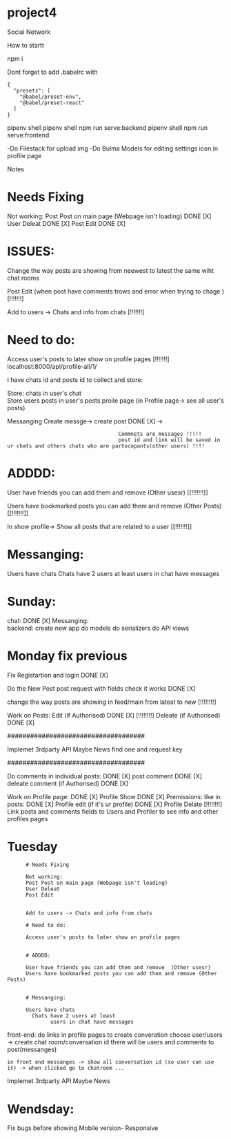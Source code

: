 # project4
Social Network



How to startt 

npm i 

Dont forget to add .babelrc
with 

```
{
  "presets": [
    "@babel/preset-env",
    "@babel/preset-react"
  ]
}

```


pipenv shell 
pipenv shell
npm run serve:backend
pipenv shell
npm run serve:frontend



-Do Filestack for upload img 
-Do Bulma Models for editing settings icon in profile page 

Notes 
# Needs Fixing


Not working: 
Post Post on main page (Webpage isn't loading) DONE [X]
User Deleat DONE [X]
Post Edit DONE [X]



# ISSUES: 

Change the way posts are showing from neewest to latest the same wiht chat rooms 

Post Edit (when post have comments trows and error when trying to chage ) [!!!!!!!]

Add to users -> Chats and info from chats [!!!!!!!]

# Need to do: 

Access user's posts to later show on profile pages [!!!!!!!]
localhost:8000/api/profile-all/1/ 

I have chats id and posts id to collect and store: 

Store: chats in user's chat  
Store users posts in user's posts proile page (in Profile page-> see all user's posts) 




Messanging 
Create messge-> create post DONE [X]
-> 


                                        Commnets are messages !!!!! 
                                        post id and link will be saved in ur chats and others chats who are partocopants(other users) !!!!


# ADDDD: 

User have friends you can add them and remove  (Other usesr) [[!!!!!!!]]

Users have bookmarked posts you can add them and remove (Other Posts) [[!!!!!!!]]

In show profile-> Show all posts that are related to a user [[!!!!!!!]]



# Messanging: 

Users have chats 
  Chats have 2 users at least 
        users in chat have messages 



















# Sunday:

chat:  DONE [X]
Messanging:  
  backend:
    create new app 
    do models 
    do serializers
    do API views

# Monday fix previous 


Fix Registartion and login DONE [X]

Do the New Post post request with fields 
    check it works  DONE [X]


change the way posts are showing in feed/main 
from latest to new [!!!!!!!!]


Work on Posts:
    Edit (if Authorised) DONE [X] [!!!!!!!!]
    Deleate (if Authorised) DONE [X]

####################################

Implemet 3rdparty API Maybe News  find one and request key 


####################################

Do comments in individual posts: DONE [X]
    post comment DONE [X]
    deleate comment (if Authorised) DONE [X]


Work on Profile page: DONE [X]
  Profile Show  DONE [X]
    Premissions: like in posts:  DONE [X]
      Profile edit (if it's ur profile) DONE [X]
      Profile Delate  [!!!!!!!!]
Link posts and comments fields to Users and Profiler to see info and other profiles pages


# Tuesday


          # Needs Fixing

          Not working: 
          Post Post on main page (Webpage isn't loading)
          User Deleat
          Post Edit 


          Add to users -> Chats and info from chats 

          # Need to do: 

          Access user's posts to later show on profile pages 


          # ADDDD: 

          User have friends you can add them and remove  (Other usesr)
          Users have bookmarked posts you can add them and remove (Other Posts)


          # Messanging: 

          Users have chats 
            Chats have 2 users at least 
                  users in chat have messages 



front-end: 
    do links in profile pages to create converation
      choose user/users -> create chat room/conversation id 
        there will be users and comments to post(messanges)

    in front end messanges -> show all conversation id (so user can use it) -> when clicked go to chatroom ...


Implemet 3rdparty API Maybe News 


# Wendsday: 
Fix bugs before showing 
Mobile version- Responsive 
